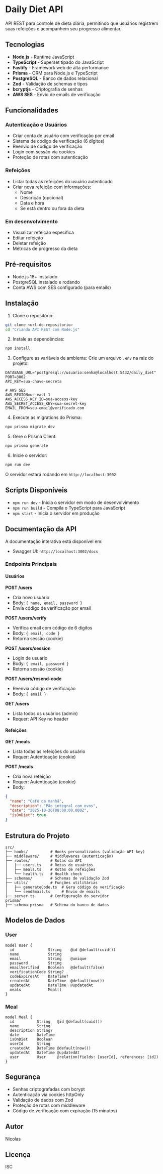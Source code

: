 # Daily Diet API

API REST para controle de dieta diária, permitindo que usuários registrem suas refeições e acompanhem seu progresso alimentar.

## Tecnologias

- **Node.js** - Runtime JavaScript
- **TypeScript** - Superset tipado do JavaScript
- **Fastify** - Framework web de alta performance
- **Prisma** - ORM para Node.js e TypeScript
- **PostgreSQL** - Banco de dados relacional
- **Zod** - Validação de schemas e tipos
- **bcryptjs** - Criptografia de senhas
- **AWS SES** - Envio de emails de verificação

## Funcionalidades

### Autenticação e Usuários
- Criar conta de usuário com verificação por email
- Sistema de código de verificação (6 dígitos)
- Reenvio de código de verificação
- Login com sessão via cookies
- Proteção de rotas com autenticação

### Refeições
- Listar todas as refeições do usuário autenticado
- Criar nova refeição com informações:
  - Nome
  - Descrição (opcional)
  - Data e hora
  - Se está dentro ou fora da dieta

### Em desenvolvimento
- Visualizar refeição específica
- Editar refeição
- Deletar refeição
- Métricas de progresso da dieta

## Pré-requisitos

- Node.js 18+ instalado
- PostgreSQL instalado e rodando
- Conta AWS com SES configurado (para emails)

## Instalação

1. Clone o repositório:
```bash
git clone <url-do-repositorio>
cd "Criando API REST com Node.js"
```

2. Instale as dependências:
```bash
npm install
```

3. Configure as variáveis de ambiente:
Crie um arquivo `.env` na raiz do projeto:
```env
DATABASE_URL="postgresql://usuario:senha@localhost:5432/daily_diet"
PORT=3002
API_KEY=sua-chave-secreta

# AWS SES
AWS_REGION=us-east-1
AWS_ACCESS_KEY_ID=sua-access-key
AWS_SECRET_ACCESS_KEY=sua-secret-key
EMAIL_FROM=seu-email@verificado.com
```

4. Execute as migrations do Prisma:
```bash
npx prisma migrate dev
```

5. Gere o Prisma Client:
```bash
npx prisma generate
```

6. Inicie o servidor:
```bash
npm run dev
```

O servidor estará rodando em `http://localhost:3002`

## Scripts Disponíveis

- `npm run dev` - Inicia o servidor em modo de desenvolvimento
- `npm run build` - Compila o TypeScript para JavaScript
- `npm start` - Inicia o servidor em produção

## Documentação da API

A documentação interativa está disponível em:
- Swagger UI: `http://localhost:3002/docs`

### Endpoints Principais

#### Usuários

**POST /users**
- Cria novo usuário
- Body: `{ name, email, password }`
- Envia código de verificação por email

**POST /users/verify**
- Verifica email com código de 6 dígitos
- Body: `{ email, code }`
- Retorna sessão (cookie)

**POST /users/session**
- Login de usuário
- Body: `{ email, password }`
- Retorna sessão (cookie)

**POST /users/resend-code**
- Reenvia código de verificação
- Body: `{ email }`

**GET /users**
- Lista todos os usuários (admin)
- Requer: API Key no header

#### Refeições

**GET /meals**
- Lista todas as refeições do usuário
- Requer: Autenticação (cookie)

**POST /meals**
- Cria nova refeição
- Requer: Autenticação (cookie)
- Body:
```json
{
  "name": "Café da manhã",
  "description": "Pão integral com ovos",
  "date": "2025-10-26T08:00:00.000Z",
  "isOnDiet": true
}
```

## Estrutura do Projeto

```
src/
├── hooks/          # Hooks personalizados (validação API key)
├── middleware/     # Middlewares (autenticação)
├── routes/         # Rotas da API
│   ├── users.ts    # Rotas de usuários
│   ├── meals.ts    # Rotas de refeições
│   └── health.ts   # Health check
├── schemas/        # Schemas de validação Zod
├── utils/          # Funções utilitárias
│   ├── generateCode.ts  # Gera código de verificação
│   └── sendEmail.ts     # Envio de emails
├── server.ts       # Configuração do servidor
prisma/
├── schema.prisma   # Schema do banco de dados
```

## Modelos de Dados

### User
```prisma
model User {
  id               String    @id @default(cuid())
  name             String
  email            String    @unique
  password         String
  emailVerified    Boolean   @default(false)
  verificationCode String?
  codeExpiresAt    DateTime?
  createdAt        DateTime  @default(now())
  updatedAt        DateTime  @updatedAt
  meals            Meal[]
}
```

### Meal
```prisma
model Meal {
  id          String   @id @default(cuid())
  name        String
  description String?
  date        DateTime
  isOnDiet    Boolean
  userId      String
  createdAt   DateTime @default(now())
  updatedAt   DateTime @updatedAt
  user        User     @relation(fields: [userId], references: [id])
}
```

## Segurança

- Senhas criptografadas com bcrypt
- Autenticação via cookies httpOnly
- Validação de dados com Zod
- Proteção de rotas com middleware
- Código de verificação com expiração (15 minutos)

## Autor

Nicolas

## Licença

ISC
